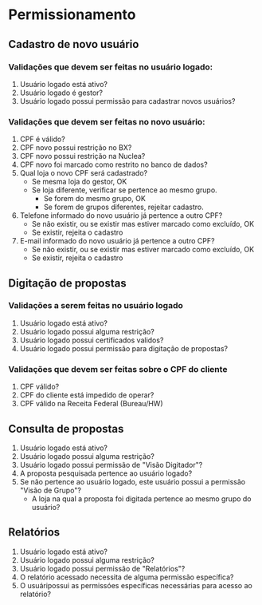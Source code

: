 # Permissionamento

## Cadastro de novo usuário

### Validações que devem ser feitas no usuário logado:
  1. Usuário logado está ativo?
  2. Usuário logado é gestor?
  3. Usuário logado possui permissão para cadastrar novos usuários?

### Validações que devem ser feitas no novo usuário:
  1. CPF é válido?
  2. CPF novo possui restrição no BX?
  3. CPF novo possui restrição na Nuclea?
  4. CPF novo foi marcado como restrito no banco de dados?
  5. Qual loja o novo CPF será cadastrado?
     - Se mesma loja do gestor, OK
     - Se loja diferente, verificar se pertence ao mesmo grupo.
       - Se forem do mesmo grupo, OK
       - Se forem de grupos diferentes, rejeitar cadastro.
  6. Telefone informado do novo usuário já pertence a outro CPF?
     - Se não existir, ou se existir mas estiver marcado como excluído, OK
     - Se existir, rejeita o cadastro
  7. E-mail informado do novo usuário já pertence a outro CPF?
     - Se não existir, ou se existir mas estiver marcado como excluído, OK
     - Se existir, rejeita o cadastro
    
## Digitação de propostas

### Validações a serem feitas no usuário logado
  1. Usuário logado está ativo?
  2. Usuário logado possui alguma restrição?
  3. Usuário logado possui certificados validos?
  4. Usuário logado possui permissão para digitação de propostas?

### Validações que devem ser feitas sobre o CPF do cliente
  1. CPF válido?
  2. CPF do cliente está impedido de operar?
  3. CPF válido na Receita Federal (Bureau/HW)

## Consulta de propostas
  1. Usuário logado está ativo?
  2. Usuário logado possui alguma restrição?
  3. Usuário logado possui permissão de "Visão Digitador"?
  4. A proposta pesquisada pertence ao usuário logado?
  6. Se não pertence ao usuário logado, este usuário possui a permissão "Visão de Grupo"?
     - A loja na qual a proposta foi digitada pertence ao mesmo grupo do usuário?
    
## Relatórios
  1. Usuário logado está ativo?
  2. Usuário logado possui alguma restrição?
  3. Usuário logado possui permissão de "Relatórios"?
  4. O relatório acessado necessita de alguma permissão específica?
  5. O usuáripossui as permissóes específicas necessárias para acesso ao relatório?
